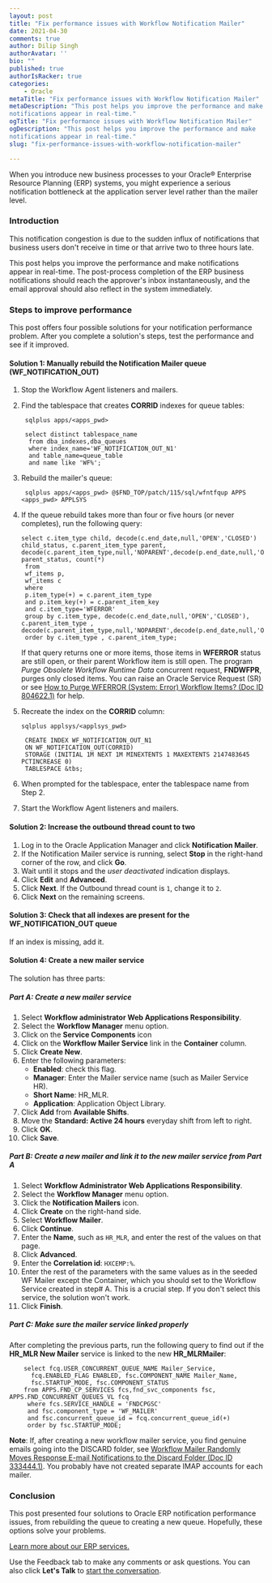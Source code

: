 ```yaml
---
layout: post
title: "Fix performance issues with Workflow Notification Mailer"
date: 2021-04-30
comments: true
author: Dilip Singh
authorAvatar: ''
bio: ""
published: true
authorIsRacker: true
categories:
    - Oracle
metaTitle: "Fix performance issues with Workflow Notification Mailer"
metaDescription: "This post helps you improve the performance and make
notifications appear in real-time."
ogTitle: "Fix performance issues with Workflow Notification Mailer"
ogDescription: "This post helps you improve the performance and make
notifications appear in real-time."
slug: "fix-performance-issues-with-workflow-notification-mailer"

---
```


When you introduce new business processes to your Oracle&reg; Enterprise Resource
Planning (ERP) systems, you might experience a serious notification bottleneck
at the application server level rather than the mailer level.

<!--more-->

### Introduction

This notification congestion is due to the sudden influx of notifications that
business users don't receive in time or that arrive two to three hours late.

This post helps you improve the performance and make notifications appear in
real-time. The post-process completion of the ERP business notifications should
reach the approver's inbox instantaneously, and the email approval should also
reflect in the system immediately.

### Steps to improve performance

This post offers four possible solutions for your notification performance
problem. After you complete a solution's steps, test the performance and see if
it improved.

#### Solution 1: Manually rebuild the Notification Mailer queue (WF\_NOTIFICATION\_OUT)

1. Stop the Workflow Agent listeners and mailers.
2. Find the tablespace that creates **CORRID** indexes for queue tables:

        sqlplus apps/<apps_pwd>
 
        select distinct tablespace_name
         from dba_indexes,dba_queues
         where index_name='WF_NOTIFICATION_OUT_N1'
         and table_name=queue_table
         and name like 'WF%';

3. Rebuild the mailer's queue:

        sqlplus apps/<apps_pwd> @$FND_TOP/patch/115/sql/wfntfqup APPS <apps_pwd> APPLSYS

4. If the queue rebuild takes more than four or five hours (or never completes),
   run the following query:

       select c.item_type child, decode(c.end_date,null,'OPEN','CLOSED') child_status, c.parent_item_type parent,                       decode(c.parent_item_type,null,'NOPARENT',decode(p.end_date,null,'OPEN','CLOSED')) parent_status, count(*)
        from
        wf_items p,
        wf_items c
        where
        p.item_type(+) = c.parent_item_type
        and p.item_key(+) = c.parent_item_key
        and c.item_type='WFERROR'
        group by c.item_type, decode(c.end_date,null,'OPEN','CLOSED'), c.parent_item_type , decode(c.parent_item_type,null,'NOPARENT',decode(p.end_date,null,'OPEN','CLOSED'))
        order by c.item_type , c.parent_item_type;

   If that query returns one or more items, those items in **WFERROR** status are
   still open, or their parent Workflow item is still open. The program
   *Purge Obsolete Workflow Runtime Data* concurrent request, **FNDWFPR**, purges
   only closed items. You can raise an Oracle Service Request (SR) or see
   [How to Purge WFERROR (System: Error) Workflow Items? (Doc ID 804622.1)](https://support.oracle.com/knowledge/Oracle%20E-Business%20Suite/804622_1.html)
   for help.

5. Recreate the index on the **CORRID** column:

       sqlplus applsys/<applsys_pwd>
 
        CREATE INDEX WF_NOTIFICATION_OUT_N1
        ON WF_NOTIFICATION_OUT(CORRID)
        STORAGE (INITIAL 1M NEXT 1M MINEXTENTS 1 MAXEXTENTS 2147483645 PCTINCREASE 0)
        TABLESPACE &tbs; 

6. When prompted for the tablespace, enter the tablespace name from Step 2.

7. Start the Workflow Agent listeners and mailers.

#### Solution 2: Increase the outbound thread count to two

1. Log in to the Oracle Application Manager and click **Notification Mailer**.
2. If the Notification Mailer service is running, select **Stop** in the right-hand
   corner of the row, and click **Go**.
3. Wait until it stops and the *user deactivated* indication displays.
4. Click **Edit** and **Advanced**.
5. Click **Next**. If the Outbound thread count is `1`, change it to `2`.
6. Click **Next** on the remaining screens.

#### Solution 3: Check that all indexes are present for the WF\_NOTIFICATION\_OUT queue

If an index is missing, add it.

#### Solution 4: Create a new mailer service

The solution has three parts:

##### Part A: Create a new mailer service

 1. Select **Workflow administrator Web Applications Responsibility**.
 2. Select the **Workflow Manager** menu option.
 3. Click on the **Service Components** icon
 4. Click on the **Workflow Mailer Service** link in the **Container** column.
 5. Click **Create New**.
 6. Enter the following parameters:
     - **Enabled**: check this flag.
     - **Manager**: Enter the Mailer service name (such as Mailer Service HR).
     - **Short Name**: HR_MLR.
     - **Application**: Application Object Library.
 7. Click **Add** from **Available Shifts**.
 8. Move the **Standard: Active 24 hours** everyday shift from left to right.
 9. Click **OK**.
 10. Click **Save**.

##### Part B: Create a new mailer and link it to the new mailer service from Part A

 1. Select **Workflow Administrator Web Applications Responsibility**.
 2. Select the **Workflow Manager** menu option.
 3. Click the **Notification Mailers** icon.
 4. Click  **Create** on the right-hand side.
 5. Select **Workflow Mailer**.
 6. Click **Continue**.
 7. Enter the **Name**, such as `HR_MLR`, and enter the rest of the values on that page.
 8. Click **Advanced**.
 9. Enter the **Correlation id**: `HXCEMP:%`.
 10. Enter the rest of the parameters with the same values as in the seeded WF
     Mailer except the Container, which you should set to the Workflow Service
     created in step# A. This is a crucial step. If you don't select this service,
     the solution won't work.
 11. Click **Finish**.

##### Part C: Make sure the mailer service linked properly

After completing the previous parts, run the following query to find out if the
**HR_MLR New Mailer** service is linked to the new **HR_MLRMailer**:

        select fcq.USER_CONCURRENT_QUEUE_NAME Mailer_Service,
          fcq.ENABLED_FLAG ENABLED, fsc.COMPONENT_NAME Mailer_Name,
          fsc.STARTUP_MODE, fsc.COMPONENT_STATUS
        from APPS.FND_CP_SERVICES fcs,fnd_svc_components fsc, APPS.FND_CONCURRENT_QUEUES_VL fcq
         where fcs.SERVICE_HANDLE = 'FNDCPGSC'
         and fsc.component_type = 'WF_MAILER'
         and fsc.concurrent_queue_id = fcq.concurrent_queue_id(+)
         order by fsc.STARTUP_MODE;

**Note**:  If, after creating a new workflow mailer service, you find genuine
emails going into the DISCARD folder, see
[Workflow Mailer Randomly Moves Response E-mail Notifications to the Discard Folder (Doc ID 333444.1)](https://support.oracle.com/knowledge/Oracle%20E-Business%20Suite/333444_1.html).
You probably have not created separate IMAP accounts for each mailer.

### Conclusion

This post presented four solutions to Oracle ERP notification performance issues,
from rebuilding the queue to creating a new queue.  Hopefully, these options
solve your problems.

<a class="cta purple" id="cta" href="https://www.rackspace.com/sap">Learn more about our ERP services.</a>

Use the Feedback tab to make any comments or ask questions. You can also click
**Let's Talk** to [start the conversation](https://www.rackspace.com/).
